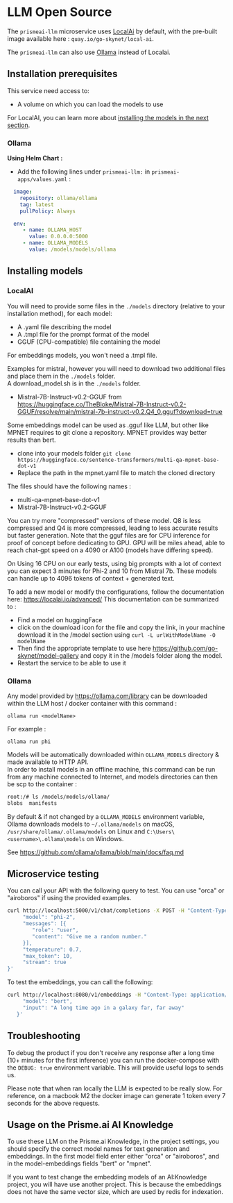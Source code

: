 # LLM Open Source

The `prismeai-llm` microservice uses [LocalAi](https://github.com/go-skynet/LocalAI) by default, with the pre-built image available here : `quay.io/go-skynet/local-ai`.  

The `prismeai-llm` can also use [Ollama](https://github.com/ollama/ollama) instead of Localai.  

## Installation prerequisites

This service need access to:  
- A volume on which you can load the models to use  

For LocalAI, you can learn more about [installing the  models in the next section](#installing-models).

### Ollama

**Using Helm Chart :**  
- Add the following lines under `prismeai-llm:` in `prismeai-apps/values.yaml` : 
```yaml
  image:
    repository: ollama/ollama
    tag: latest
    pullPolicy: Always

  env:
     - name: OLLAMA_HOST
       value: 0.0.0.0:5000
     - name: OLLAMA_MODELS
       value: /models/models/ollama  
```

## Installing models

### LocalAI 

You will need to provide some files in the `./models` directory
(relative to your installation method), for each model:  
- A .yaml file describing the model  
- A .tmpl file for the prompt format of the model  
- GGUF (CPU-compatible) file containing the model  

For embeddings models, you won't need a .tmpl file.  

Examples for mistral, however you will need to download two additional files and place them in the `./models` folder.   
A download_model.sh is in the `./models` folder.   
- Mistral-7B-Instruct-v0.2-GGUF from https://huggingface.co/TheBloke/Mistral-7B-Instruct-v0.2-GGUF/resolve/main/mistral-7b-instruct-v0.2.Q4_0.gguf?download=true  


Some embeddings model can be used as .gguf like LLM, but other like MPNET requires to git clone a repository.
MPNET provides way better results than bert.  
- clone into your models folder `git clone https://huggingface.co/sentence-transformers/multi-qa-mpnet-base-dot-v1`  
- Replace the path in the mpnet.yaml file to match the cloned directory  


The files should have the following names :  
- multi-qa-mpnet-base-dot-v1  
- Mistral-7B-Instruct-v0.2-GGUF  

You can try more "compressed" versions of these model. Q8 is less compressed and Q4 is more compressed,
leading to less accurate results but faster generation. Note that the gguf files are for CPU inference for proof of concept before dedicating to GPU. GPU will be miles ahead, able to reach chat-gpt speed on a 4090 or A100 (models have differing speed).  

On Using 16 CPU on our early tests, using big prompts with a lot of context you can expect 3 minutes for Phi-2 and 10 from Mistral 7b. These models can handle up to 4096 tokens of context + generated text.  

To add a new model or modify the configurations, follow the documentation here: https://localai.io/advanced/
This documentation can be summarized to :  
- Find a model on huggingFace  
- click on the download icon for the file and copy the link, in your machine download it in the /model section using
`curl -L urlWithModelName -O modelName`  
- Then find the appropriate template to use here https://github.com/go-skynet/model-gallery and copy it in the /models folder along the model.  
- Restart the service to be able to use it  

### Ollama  

Any model provided by https://ollama.com/library can be downloaded within the LLM host / docker container with this command :  

```
ollama run <modelName>
```

For example :  

```
ollama run phi
```

Models will be automatically downloaded within `OLLAMA_MODELS` directory & made available to HTTP API.  
In order to install models in an offline machine, this command can be run from any machine connected to Internet, and models directories can then be scp to the container :  
```bash
root:/# ls /models/models/ollama/
blobs  manifests
```

By default & if not changed by a `OLLAMA_MODELS` environment variable, Ollama downloads models to `~/.ollama/models` on macOS, `/usr/share/ollama/.ollama/models` on Linux and `C:\Users\<username>\.ollama\models` on Windows.  

See https://github.com/ollama/ollama/blob/main/docs/faq.md


## Microservice testing
You can call your API with the following query to test. You can use "orca" or "airoboros" if using
the provided examples.

```bash
curl http://localhost:5000/v1/chat/completions -X POST -H "Content-Type: application/json" -d '{
     "model": "phi-2",
     "messages": [{
     	"role": "user",
     	"content": "Give me a random number."
     }],
     "temperature": 0.7,
     "max_token": 10,
     "stream": true
}'
```

To test the embeddings, you can call the following:  
```bash
curl http://localhost:8080/v1/embeddings -H "Content-Type: application/json" -d '{                                                                                                                                                 
     "model": "bert",
     "input": "A long time ago in a galaxy far, far away"
   }'
```

## Troubleshooting

To debug the product if you don't receive any response after a long time (10+ minutes for the first inference)
you can run the docker-compose with the `DEBUG: true` environment variable. This will provide useful
logs to sends us.  

Please note that when ran locally the LLM is expected to be really slow. For reference, on a macbook M2
the docker image can generate 1 token every 7 seconds for the above requests.  


## Usage on the Prisme.ai AI Knowledge

To use these LLM on the Prisme.ai Knowledge, in the project settings, you should specify the correct model names
for text generation and embeddings. In the first model field enter either "orca" or "airoboros", and
in the model-embeddings fields "bert" or "mpnet".

If you want to test change the embedding models of an AI:Knowledge project, you will have use another project. This is because the
embeddings does not have the same vector size, which are used by redis for indexation.
